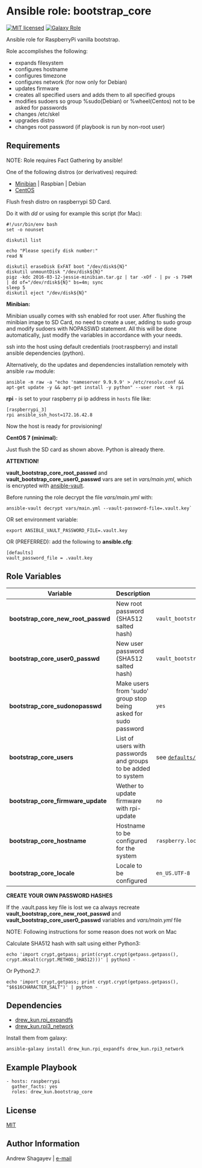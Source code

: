 Ansible role: bootstrap_core
=========

[![MIT licensed][mit-badge]][mit-link]
[![Galaxy Role][role-badge]][galaxy-link]

Ansible role for RaspberryPi vanilla bootstrap.

Role accomplishes the following:

 - expands filesystem
 - configures hostname
 - configures timezone
 - configures network (for now only for Debian)
 - updates firmware
 - creates all specified users and adds them to all specified groups
 - modifies sudoers so group %sudo(Debian) or %wheel(Centos) not to be asked for passwords
 - changes /etc/skel
 - upgrades distro
 - changes root password (if playbook is run by non-root user)

Requirements
------------

NOTE: Role requires Fact Gathering by ansible!

One of the following distros (or derivatives) required:
 - [Minibian][minibian-link] | Raspbian | Debian
 - [CentOS][centos-link]

Flush fresh distro on raspberrypi SD Card.

Do it with *dd* or using for example this script (for Mac):

```
#!/usr/bin/env bash
set -o nounset

diskutil list

echo "Please specify disk number:"
read N

diskutil eraseDisk ExFAT boot "/dev/disk${N}"
diskutil unmountDisk "/dev/disk${N}"
pigz -kdc 2016-03-12-jessie-minibian.tar.gz | tar -xOf - | pv -s 794M | dd of="/dev/rdisk${N}" bs=4m; sync
sleep 5
diskutil eject "/dev/disk${N}"
```

**Minibian:**

Minibian usually comes with ssh enabled for root user.
After flushing the minibian image to SD Card, no need to create a user, adding to sudo group and modify sudoers with
NOPASSWD statement.
All this will be done automatically, just modify the variables in accordance with your needs.

ssh into the host using default credentials (root:raspberry) and install ansible dependencies (python).

Alternatively, do the updates and dependencies installation remotely with ansible `raw` module:

    ansible -m raw -a "echo 'nameserver 9.9.9.9' > /etc/resolv.conf && apt-get update -y && apt-get install -y python" --user root -k rpi

**rpi** - is set to your raspberry pi ip address in `hosts` file like:

    [raspberrypi_3]
    rpi ansible_ssh_host=172.16.42.8

Now the host is ready for provisioning!

**CentOS 7 (minimal):**

Just flush the SD card as shown above. Python is already there.


**ATTENTION!**

**vault_bootstrap_core_root_passwd** and **vault_bootstrap_core_user0_passwd** vars are set in *vars/main.yml*,
which is encrypted with [ansible-vault][ansible-vault-link].

Before running the role decrypt the file *vars/main.yml* with:

    ansible-vault decrypt vars/main.yml --vault-password-file=.vault.key`

OR set environment variable:

    export ANSIBLE_VAULT_PASSWORD_FILE=.vault.key

OR (PREFERRED):
add the following to **ansible.cfg**:

    [defaults]
    vault_password_file = .vault.key

Role Variables
--------------

| Variable | Description | Default |
|----------|-------------|---------|
| **bootstrap_core_new_root_passwd** | New root password (SHA512 salted hash) |`vault_bootstrap_core_new_root_passwd` |
| **bootstrap_core_user0_passwd** | New user password (SHA512 salted hash) | `vault_bootstrap_core_user0_passwd` |
| **bootstrap_core_sudonopasswd** | Make users from 'sudo' group stop being asked for sudo password | `yes` |
| **bootstrap_core_users** | List of users with passwords and groups to be added to system | see [`defaults/main.yml`](defaults/main.yml) |
| **bootstrap_core_firmware_update** | Wether to update firmware with rpi-update | `no` |
| **bootstrap_core_hostname** | Hostname to be configured for the system | `raspberry.localdomain` |
| **bootstrap_core_locale** | Locale to be configured | `en_US.UTF-8` |

**CREATE YOUR OWN PASSWORD HASHES**

If the .vault.pass key file is lost we ca always recreate **vault_bootstrap_core_new_root_passwd**
and **vault_bootstrap_core_user0_passwd** variables and *vars/main.yml* file

NOTE: Following instructions for some reason does not work on Mac

Calculate SHA512 hash with salt using either Python3:

    echo 'import crypt,getpass; print(crypt.crypt(getpass.getpass(), crypt.mksalt(crypt.METHOD_SHA512)))' | python3 -

Or Python2.7:

    echo 'import crypt,getpass; print crypt.crypt(getpass.getpass(), "$6$16CHARACTER_SALT")' | python -

Dependencies
------------

 - [drew_kun.rpi_expandfs][rpi_expandfs-galaxy-link]
 - [drew_kun.rpi3_network][rpi3_network-galaxy-link]

Install them from galaxy:

    ansible-galaxy install drew_kun.rpi_expandfs drew_kun.rpi3_network

Example Playbook
----------------

    - hosts: raspberrypi
      gather_facts: yes
      roles: drew_kun.bootstrap_core

License
-------

[MIT][mit-link]

Author Information
------------------

Andrew Shagayev | [e-mail](mailto:drewshg@gmail.com)

[role-badge]: https://img.shields.io/badge/role-drew__kun.bootstrap__core-green.svg
[galaxy-link]: https://galaxy.ansible.com/drew_kun/bootstrap_core/
[mit-badge]: https://img.shields.io/badge/license-MIT-blue.svg
[mit-link]: https://raw.githubusercontent.com/drew_kun/ansible-bootstrap_core/master/LICENSE
[minibian-link]: https://minibianpi.wordpress.com/
[centos-link]: https://wiki.centos.org/Download
[rpi_expandfs-galaxy-link]: https://galaxy.ansible.com/drew_kun/rpi_expandfs/
[rpi3_network-galaxy-link]: https://galaxy.ansible.com/drew_kun/rpi3_network/
[ansible-vault-link]: https://docs.ansible.com/ansible/latest/user_guide/vault.html
